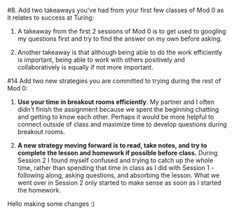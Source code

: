 #8. Add two takeaways you've had from your first few classes of Mod 0 as it relates to success at Turing:
  1. A takeaway from the first 2 sessions of Mod 0 is to get used to googling my questions first and try to find the answer on my own before asking.

  2. Another takeaway is that although being able to do the work efficiently is important, being able to work with others positively and collaboratively is equally if not more important.

#14 Add two new strategies you are committed to trying during the rest of Mod 0:
  1. **Use your time in breakout rooms efficiently**. My partner and I often didn't finish the assignment because we spent the beginning chatting and getting to know each other. Perhaps it would be more helpful to connect outside of class and maximize time to develop questions during breakout rooms.

  2. **A new strategy moving forward is to read, take notes, and try to complete the lesson and homework if possible before class.** During Session 2 I found myself confused and trying to catch up the whole time, rather than spending that time in class as I did with Session 1 - following along, asking questions, and absorbing the lesson. What we went over in Session 2 only started to make sense as soon as I started the homework.



Hello making some changes :)
